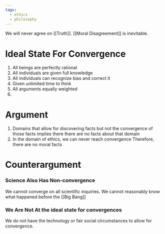 ```yaml
---
tags:
  - ethics
  - philosophy
---
```

We will never agree on [[Truth]].
[[Moral Disagreement]] is inevitable.
# Ideal State For Convergence
1. All beings are perfectly rational
2. All individuals are given full knowledge
3. All individuals can recognize bias and correct it
4. Given unlimited time to think
5. All arguments equally weighted
6. 
# Argument
1. Domains that allow for discovering facts but not the convergence of those facts implies there there are no facts about that domain
2. In the domain of ethics, we can never reach convergence
Therefore, there are no moral facts
# Counterargument
### Science Also Has Non-convergence
We cannot converge on all scientific inquiries.
We cannot reasonably know what happened before the [[Big Bang]]
### We Are Not At the ideal state for convergences
We do not have the technology or fair social circumstances to allow for convergence.